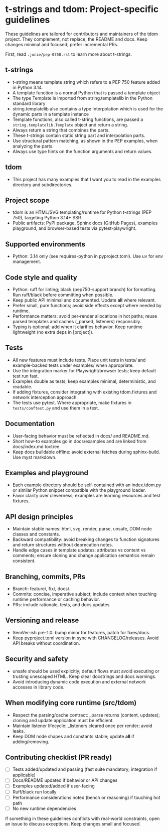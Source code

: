 # t-strings and tdom: Project-specific guidelines

These guidelines are tailored for contributors and maintainers of the tdom
project. They complement, not replace, the README and docs. Keep changes minimal
and focused; prefer incremental PRs.

First, read `.junie/pep-0750.rst` to learn more about t-strings.

## t-strings

- t-string means template string which refers to a PEP 750 feature added in
  Python 3.14.
- A template function is a normal Python that is passed a template object
- The type Template is imported from string.templatelib in the Python standard
  library
- string.templatelib also contains a type Interpolation which is used for the
  dynamic parts in a template instance
- Template functions, also called t-string functions, are passed a
  `string.templatelib.Template` object and return a string.
- Always return a string that combines the parts.
- These t-strings contain static string part and interpolation parts.
- Use structural pattern matching, as shown in the PEP examples, when analyzing
  the parts.
- Always use type hints on the function arguments and return values.

## tdom

- This project has many examples that I want you to read in the examples
  directory and subdirectories.

## Project scope

- tdom is an HTML/SVG templating/runtime for Python t-strings (PEP 750),
  targeting Python 3.14+ SSR
- Public artifacts: PyPI package, Sphinx docs (GitHub Pages), examples
  playground, and browser-based tests via pytest-playwright.

## Supported environments

- Python: 3.14 only (see requires-python in pyproject.toml). Use uv for env
  management.

## Code style and quality

- Python: ruff for linting; black (pep750-support branch) for formatting. Run
  ruff/black before committing when possible.
- Keep public API minimal and documented. Update **all** where relevant.
- Prefer small, pure functions; avoid side effects except where needed by
  runtime.
- Performance matters: avoid per-render allocations in hot paths; reuse parsed
  templates and caches (\_parsed, listeners) responsibly.
- Typing is optional; add when it clarifies behavior. Keep runtime lightweight
  (no extra deps in [project]).

## Tests

- All new features must include tests. Place unit tests in tests/ and
  example-backed tests under examples/ when appropriate.
- Use the integration marker for Playwright/browser tests; keep default test run
  fast.
- Examples double as tests; keep examples minimal, deterministic, and readable.
- If adding fixtures, consider integrating with existing tdom.fixtures and
  network interception approach.
- The tests use pytest. Where appropriate, make fixtures in `tests/conftest.py`
  and use them in a test.

## Documentation

- User-facing behavior must be reflected in docs/ and README.md.
- Short how-to examples go in docs/examples and are linked from docs/index.md
  toctree.
- Keep docs buildable offline: avoid external fetches during sphinx-build. Use
  myst markdown.

## Examples and playground

- Each example directory should be self-contained with an index.tdom.py or
  similar Python snippet compatible with the playground loader.
- Favor clarity over cleverness; examples are learning resources and test
  fixtures.

## API design principles

- Maintain stable names: html, svg, render, parse, unsafe, DOM node classes and
  constants.
- Backward compatibility: avoid breaking changes to function signatures and
  return structures without deprecation notes.
- Handle edge cases in template updates: attributes vs content vs comments;
  ensure cloning and change application semantics remain consistent.

## Branching, commits, PRs

- Branch: feature/<short-description>, fix/<short-description>, docs/<topic>.
- Commits: concise, imperative subject; include context when touching runtime
  performance or caching behavior.
- PRs: include rationale, tests, and docs updates

## Versioning and release

- SemVer-ish pre-1.0: bump minor for features, patch for fixes/docs.
- Keep pyproject.toml version in sync with CHANGELOG/releases. Avoid API breaks
  without coordination.

## Security and safety

- unsafe should be used explicitly; default flows must avoid executing or
  trusting unescaped HTML. Keep clear docstrings and docs warnings.
- Avoid introducing dynamic code execution and external network accesses in
  library code.

## When modifying core runtime (src/tdom)

- Respect the parsing/cache contract: \_parse returns (content, updates);
  cloning and update application must be efficient.
- Maintain listener lifecycle: \_listeners cleared once per render; avoid leaks.
- Keep DOM node shapes and constants stable; update **all** if adding/removing.

## Contributing checklist (PR ready)

- [ ] Tests added/updated and passing (fast suite mandatory; integration if
      applicable)
- [ ] Docs/README updated if behavior or API changes
- [ ] Examples updated/added if user-facing
- [ ] Ruff/black run locally
- [ ] Performance considerations noted (bench or reasoning) if touching hot path
- [ ] No new runtime dependencies

If something in these guidelines conflicts with real-world constraints, open an
issue to discuss exceptions. Keep changes small and focused.
